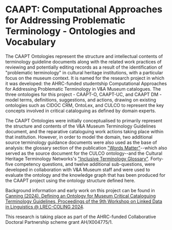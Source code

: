 # CAAPT: Computational Approaches for Addressing Problematic Terminology - Ontologies and Vocabulary

The CAAPT Ontologies represent the structure and intellectual contents of terminology guideline documents along with the related work practices of reviewing and potentially editing records as a result of the identification of "problematic terminology" in cultural heritage institutions, with a particular focus on the museum context. It is named for the research project in which it was developed: the AHRC-funded studentship Computational Approaches for Addressing Problematic Terminology in V&A Museum catalogues. The three ontologies for this project - CAAPT-O, CAAPT-UC, and CAAPT DM - model terms, definitions, suggestions, and actions, drawing on existing ontologies such as CIDOC CRM, OntoLex, and CULCO to represent the key concepts involved in critical cataloguing as defined by domain experts.

The CAAPT Ontologies were initially conceptualised to primarily represent the structure and contents of the V&A Museum Terminology Guidelines document, and the reparative cataloguing work actions taking place within that institution. However, in order to model the domain, two additional source terminology guidance documents were also used as the base of analysis: the glossary section of the publication ["Words Matter"](https://www.tropenmuseum.nl/en/about-tropenmuseum/words-matter-publication)--which also served as the source document for the CULCO ontology--and the Cultural Heritage Terminology Networks's ["Inclusive Terminology Glossary"](https://culturalheritageterminology.co.uk/glossary-2/). Forty-five competency questions, and twelve additional sub-questions, were developed in collaboration with V&A Museum staff and were used to evaluate the ontology and the knowledge graph that has been produced for the CAAPT project using the ontology structure defined here.

Background information and early work on this project can be found in [Canning (2024). Defining an Ontology for Museum Critical Cataloguing Terminology Guidelines, Proceedings of the 9th Workshop on Linked Data in Linguistics @ LREC-COLING 2024](https://aclanthology.org/2024.ldl-1.4/).

This research is taking place as part of the AHRC-funded Collaborative Doctoral Partnership scheme grant AH/X004775/1.